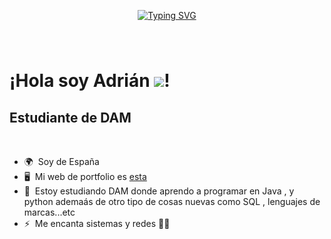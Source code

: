 <p align="center">
  <a href="https://git.io/typing-svg">
    <img src="https://readme-typing-svg.demolab.com?font=Code+New+Roman&pause=1000&color=43E13C&background=FF3AC600&random=false&width=435&lines=Siempre+aprendiendo%2C+siempre+mejorando🚀." alt="Typing SVG">
  </a>


<img align="right" height="0" src=""  />

###

<br clear="both">

¡Hola soy Adrián ![](https://user-images.githubusercontent.com/18350557/176309783-0785949b-9127-417c-8b55-ab5a4333674e.gif)!
=============================================================================================================================

Estudiante de DAM
---------------------------------

<br clear="both">

* 🌍  Soy de España
* 🖥️  Mi web de portfolio es [esta](WORKINGONN)
* 🧠  Estoy estudiando DAM donde aprendo a programar en Java , y python ademaás de otro tipo de cosas nuevas como SQL , lenguajes de marcas...etc
* ⚡  Me encanta sistemas y redes  👩‍💻
###


